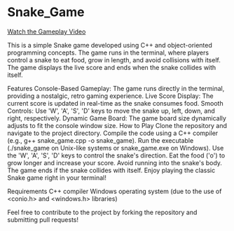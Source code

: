 # Snake_Game

[Watch the Gameplay Video](https://github.com/shaleen-11/Snake_Game/blob/main/Gameplay_video.mp4)

This is a simple Snake game developed using C++ and object-oriented programming concepts. The game runs in the terminal, where players control a snake to eat food, grow in length, and avoid collisions with itself. The game displays the live score and ends when the snake collides with itself.

Features
Console-Based Gameplay: The game runs directly in the terminal, providing a nostalgic, retro gaming experience.
Live Score Display: The current score is updated in real-time as the snake consumes food.
Smooth Controls: Use 'W', 'A', 'S', 'D' keys to move the snake up, left, down, and right, respectively.
Dynamic Game Board: The game board size dynamically adjusts to fit the console window size.
How to Play
Clone the repository and navigate to the project directory.
Compile the code using a C++ compiler (e.g., g++ snake_game.cpp -o snake_game).
Run the executable (./snake_game on Unix-like systems or snake_game.exe on Windows).
Use the 'W', 'A', 'S', 'D' keys to control the snake's direction.
Eat the food ('o') to grow longer and increase your score.
Avoid running into the snake's body. The game ends if the snake collides with itself.
Enjoy playing the classic Snake game right in your terminal!

Requirements
C++ compiler
Windows operating system (due to the use of <conio.h> and <windows.h> libraries)

Feel free to contribute to the project by forking the repository and submitting pull requests!
